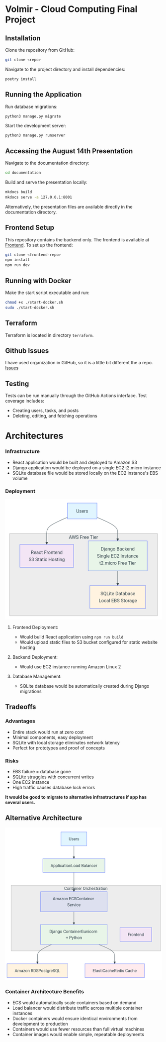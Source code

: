# Volmir - Cloud Computing Final Project

## Installation

Clone the repository from GitHub:
```bash
git clone <repo>
```
Navigate to the project directory and install dependencies:
```bash
poetry install
```
## Running the Application
Run database migrations:
```bash
python3 manage.py migrate 
```
Start the development server:
```bash
python3 manage.py runserver 
```
## Accessing the August 14th Presentation
Navigate to the documentation directory:
```bash
cd documentation
```
Build and serve the presentation locally:
```bash
mkdocs build
mkdocs serve -a 127.0.0.1:8001
```
Alternatively, the presentation files are available directly in the documentation directory.

## Frontend Setup
This repository contains the backend only. The frontend is available at [Frontend](https://github.com/Volmir-project/volmir-dashboard). 
To set up the frontend:
```bash
git clone <frontend-repo>
npm install 
npm run dev
```

## Running with Docker
Make the start script executable and run:
```bash
chmod +x ./start-docker.sh
sudo ./start-docker.sh
```
## Terraform
Terraform is located in directory `terraform`.

## Github Issues
I have used organization in GitHub, so it is a little bit different the a repo. [Issues](https://github.com/orgs/Volmir-project/projects/2)

## Testing
Tests can be run manually through the GitHub Actions interface.
Test coverage includes:
- Creating users, tasks, and posts
- Deleting, editing, and fetching operations

# Architectures


### Infrastructure

- React application would be built and deployed to Amazon S3
- Django application would be deployed on a single EC2 t2.micro instance
- SQLite database file would be stored locally on the EC2 instance's EBS volume


### Deployment

![architecture.png](documentation/site/assets/images/architecture.png)

1. Frontend Deployment: 
    - Would build React application using `npm run build`
    - Would upload static files to S3 bucket configured for static website hosting

2. Backend Deployment:
    - Would use EC2 instance running Amazon Linux 2

3. Database Management: 
    - SQLite database would be automatically created during Django migrations 

## Tradeoffs
### Advantages 
- Entire stack would run at zero cost
- Minimal components, easy deployment
- SQLite with local storage eliminates network latency
- Perfect for prototypes and proof of concepts

### Risks
- EBS failure = database gone
- SQLite struggles with concurrent writes
- One EC2 instance
- High traffic causes database lock errors

**It would be good to migrate to alternative infrastructures if app has several users.**

## Alternative Architecture

![alternative-architecture.png](documentation/site/assets/images/alternative-architecture.png)

### Container Architecture Benefits

- ECS would automatically scale containers based on demand
- Load balancer would distribute traffic across multiple container instances
- Docker containers would ensure identical environments from development to production
- Containers would use fewer resources than full virtual machines
- Container images would enable simple, repeatable deployments
